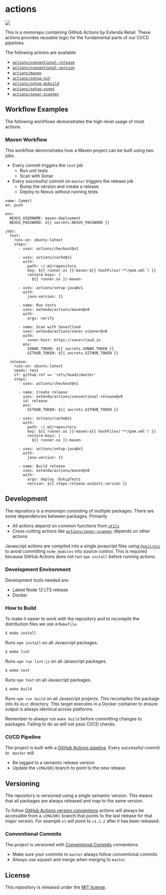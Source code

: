 # actions

![](https://github.com/extenda/actions/workflows/Commit/badge.svg)

This is a monorepo containing GitHub Actions by Extenda Retail. These actions provides reusable logic for
the fundamental parts of our CI/CD pipelines.

The following actions are available

  * [`actions/conventional-release`](conventional-release#readme)
  * [`actions/conventional-version`](conventional-version#readme)
  * [`actions/maven`](maven#readme)
  * [`actions/setup-git`](setup-git#readme)
  * [`actions/setup-msbuild`](setup-msbuild#readme)
  * [`actions/setup-nuget`](setup-nuget#readme)
  * [`actions/sonar-scanner`](sonar-scanner#readme)

## Workflow Examples

The following workflows demonstrates the high-level usage of most actions.

### Maven Workflow

This workflow demonstrates how a Maven project can be built using two jobs.

  * Every commit triggers the `test` job
    * Run unit tests
    * Scan with Sonar
  * Every successful commit on `master` triggers the release job
    * Bump the version and create a release
    * Deploy to Nexus without running tests

```
name: Commit
on: push

env:
  NEXUS_USERNAME: maven-deployment
  NEXUS_PASSWORD: ${{ secrets.NEXUS_PASSWORD }}

jobs:
  test:
    runs-on: ubuntu-latest
    steps:
      - uses: actions/checkout@v1

      - uses: actions/cache@v1
        with:
          path: ~/.m2/repository
          key: ${{ runner.os }}-maven-${{ hashFiles('**/pom.xml') }}
          restore-keys: |
            ${{ runner.os }}-maven-

      - uses: actions/setup-java@v1
        with:
          java-version: 11

      - name: Run tests
        uses: extenda/actions/maven@v0
        with:
          args: verify

      - name: Scan with SonarCloud
        uses: extenda/actions/sonar-scanner@v0
        with:
          sonar-host: https://sonarcloud.io
        env:
          SONAR_TOKEN: ${{ secrets.SONAR_TOKEN }}
          GITHUB_TOKEN: ${{ secrets.GITHUB_TOKEN }}

  release:
    runs-on: ubuntu-latest
    needs: test
    if: github.ref == 'refs/heads/master'
    steps:
      - uses: actions/checkout@v1

      - name: Create release
        uses: extenda/actions/conventional-release@v0
        id: release
        env:
          GITHUB_TOKEN: ${{ secrets.GITHUB_TOKEN }}

      - uses: actions/cache@v1
        with:
          path: ~/.m2/repository
          key: ${{ runner.os }}-maven-${{ hashFiles('**/pom.xml') }}
          restore-keys: |
            ${{ runner.os }}-maven-

      - uses: actions/setup-java@v1
        with:
          java-version: 11

      - name: Build release
        uses: extenda/actions/maven@v0
        with:
          args: deploy -DskipTests
          version: ${{ steps.release.outputs.version }}
``` 

## Development

The repository is a monorepo consisting of multiple packages. There are some dependencies between packages. Primarily

  * All actions depend on common functions from [`utils`](utils)
  * Cross-cutting actions like [`actions/sonar-scanner`](sonar-scanner) depends on other actions
  
Javascript actions are compiled into a single javascript files using [`@zeit/ncc`](https://www.npmjs.com/package/@zeit/ncc) 
to avoid committing `node_modules` into source control. This is required because GitHub Actions does not run `npm install` 
before running actions.

### Development Environment

Development tools needed are:

  * Latest Node 12 LTS release
  * Docker

### How to Build

To make it easier to work with the repository and to recompile the distribution files we use a `Makefile`.

```bash
$ make install
```
Runs `npm install` on all Javascript packages.

```bash
$ make lint
```
Runs `npm run lint:js` on all Javascript packages.

```bash
$ make test
```
Runs `npm test` on all Javascript packages.

```bash
$ make build
```
Runs `npm run build` on all Javascript projects. This recompiles the package into its `dist` directory. This target
executes in a Docker container to ensure output is always identical across platforms.

Remember to always run `make build` before committing changes to packages. Failing to do so will not pass CI/CD checks.

### CI/CD Pipeline

The project is built with a [GitHub Actions pipeline](.github/workflows/commit.yml). Every successful commit to `
master` will

  * Be tagged to a semantic release version
  * Update the `v{MAJOR}` branch to point to the new release

## Versioning

The repository is versioned using a single semantic version. This means that all packages are always released and map 
to the same version.

To follow [GitHub Actions version conventions](https://github.com/actions/toolkit/blob/master/docs/action-versioning.md)
actions will always be accessible from a `v{MAJOR}` branch that points to the last release for that major version. 
For example `v1` will point to `v1.1.2` after it has been released.

### Conventional Commits

The project is versioned with [Conventional Commits](https://www.conventionalcommits.org/en/v1.0.0/) conventions.

  * Make sure your commits to `master` always follow conventional commits
  * Always use squash and merge when merging to `master`

## License

This repository is released under the [MIT license](LICENSE).
